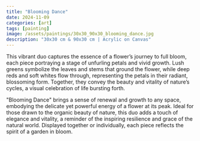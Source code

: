 ```yaml
---
title: "Blooming Dance"
date: 2024-11-09
categories: [art]
tags: [painting]
image: /assets/paintings/30x30_90x30_blooming_dance.jpg
description: "30x30 cm & 90x30 cm | Acrylic on Canvas"
---
```


This vibrant duo captures the essence of a flower’s journey to full bloom, each piece portraying a stage of unfurling petals and vivid growth. Lush greens symbolize the leaves and stems that ground the flower, while deep reds and soft whites flow through, representing the petals in their radiant, blossoming form. Together, they convey the beauty and vitality of nature’s cycles, a visual celebration of life bursting forth.

"Blooming Dance" brings a sense of renewal and growth to any space, embodying the delicate yet powerful energy of a flower at its peak. Ideal for those drawn to the organic beauty of nature, this duo adds a touch of elegance and vitality, a reminder of the inspiring resilience and grace of the natural world. Displayed together or individually, each piece reflects the spirit of a garden in bloom.



